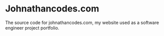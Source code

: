 # Johnathancodes.com 
The source code for johnathancodes.com, my website used as a software engineer project portfolio.

